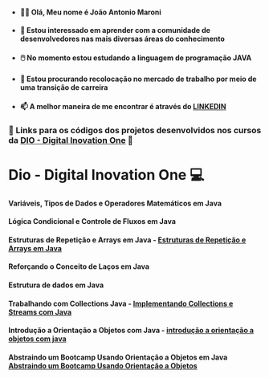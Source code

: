 - #### :man_technologist: Olá, Meu nome é João Antonio Maroni
- #### :handshake: Estou interessado em aprender com a comunidade de desenvolvedores nas mais diversas áreas do conhecimento
- #### :computer_mouse: No momento estou estudando a linguagem de programação JAVA
- #### :office: Estou procurando recolocação no mercado de trabalho por meio de uma transição de carreira
- #### 📫 A melhor maneira de me encontrar é através do [LINKEDIN](https://www.linkedin.com/in/jo%C3%A3o-antonio-maroni-2881b1173/)

### :link: Links para os códigos dos projetos desenvolvidos nos cursos da [DIO - Digital Inovation One](https://www.dio.me/) :link:

# Dio - Digital Inovation One :computer:

#### Variáveis, Tipos de Dados e Operadores Matemáticos em Java

#### Lógica Condicional e Controle de Fluxos em Java

#### Estruturas de Repetição e Arrays em Java - [Estruturas de Repetição e Arrays em Java](https://github.com/JoaoMaroni1004/DIO.Digital.Innovation.One-/tree/master/src)

#### Reforçando o Conceito de Laços em Java

#### Estrutura de dados em Java

#### Trabalhando com Collections Java - [Implementando Collections e Streams com Java](https://github.com/JoaoMaroni1004/DIO.Digital-Inovation-One.Collections-e-Streams/tree/master/src/main/java/one/digitalinnovation)

#### Introdução a Orientação a Objetos com Java - [introdução a orientação a objetos com java](https://github.com/JoaoMaroni1004/Dio---Digital-Inovation-One.Introdu-o-a-orienta-o-a-objetos/tree/master/src/poo/Modelo)

#### Abstraindo um Bootcamp Usando Orientação a Objetos em Java [Abstraindo um Bootcamp Usando Orientação a Objetos](https://github.com/JoaoMaroni1004/DIO.Digital.Innovation.One-Abstraindo.um.Bootcamp.Usando.Orientacao.a.Objetos.em.Java.git)
